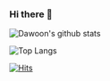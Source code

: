### Hi there 👋

![Dawoon's github stats](https://github-readme-stats.vercel.app/api?username=rhdrlvnd&show_icons=true)

![Top Langs](https://github-readme-stats.vercel.app/api/top-langs/?username=rhdrlvnd,c%2B%2B)

[![Hits](https://hits.seeyoufarm.com/api/count/incr/badge.svg?url=https%3A%2F%2Fgithub.com%2Frhdrlvnd&count_bg=%237387FF&title_bg=%23766D6D&icon=nintendoswitch.svg&icon_color=%23FFA5A5&title=hits&edge_flat=false)](https://hits.seeyoufarm.com)

<!--
**rhdrlvnd/rhdrlvnd** is a ✨ _special_ ✨ repository because its `README.md` (this file) appears on your GitHub profile.

Here are some ideas to get you started:

- 🔭 I’m currently working on ...
- 🌱 I’m currently learning ...
- 👯 I’m looking to collaborate on ...
- 🤔 I’m looking for help with ...
- 💬 Ask me about ...
- 📫 How to reach me: ...
- 😄 Pronouns: ...
- ⚡ Fun fact: ...
-->
